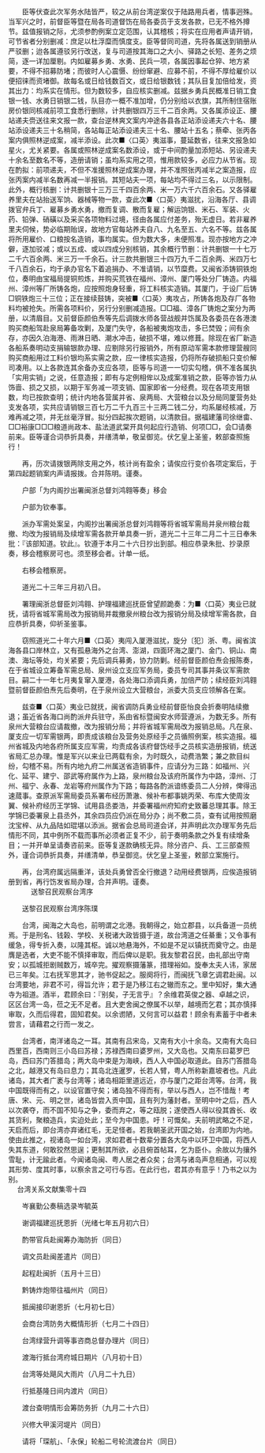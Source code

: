 <!-- { "loadSidebar": true } -->
　　臣等伏查此次军务水陆皆严，较之从前台湾逆案仅于陆路用兵者，情事迥殊。当军兴之时，前督臣等暨在局各司道督饬在局各委员于支发各款，已无不格外撙节。兹值报销之际，尤须参酌例案立定范围，认其稽核；将实在应用者声请开销，可节省者分别删减：庶足以杜浮糜而慎度支。臣等督同司道，先将各属送到销册从严驳删；迨各属遵驳另行改送，复与司道按其海口之大小、驿路之长短、差务之烦简，逐一详加厘剔。内如雇募乡勇、水勇、民兵一项，各属因事起仓猝、地方紧要，不得不招募防堵；而彼时人心震慑、纷纷窜避、应募不前，不得不厚给雇价以便招徕而资堵御。故每名或日给钱数百文，或日给银数钱；其队目复加倍给发，资其出力：均系实在情形。但为数较多，自应核实删减。兹据乡勇兵民概准日销工食银一钱、水勇日销银二钱，队目亦一概不准加增，仍分别给以衣旗，其所制住宿账房价银同核减前项工食悉行删除，计共删银四万三千二百余两。又各属添设正、腰站递夫赍送往来文报一款，查台逆林爽文案内冲途各县各正站添设递夫六十名、腰站添设递夫三十名稍简，各站每正站添设递夫三十名、腰站十五名；蔡牵、张丙各案内俱照林逆成案，减半添设。此次■〈口英〉夷滋事，蔓延数省，往来文报急如星火，尤关紧要。各属或照林逆成案名数添设，或于中间酌量加添短站、另设递夫十余名至数名不等，造册请销；虽均系实用之项，惟用款较多，必应力从节省。现在酌拟：前项递夫，不但不准援照林逆成案办理，并不准照张丙减半之案造报，应张丙案内减半名数再减一半报销。其短站夫一项，每站均不得过三名，以示限制。此外，概行核删：计共删银十三万三千四百余两、米一万六千六百余石。又各驿雇养里夫在站抬送军饷、器械等物一款，查此次■〈口英〉夷滋扰，沿海各厅、县调拨官弁兵丁、雇募乡勇水勇，撤而复调、散而复雇；解运饷银、米石、军装、火药、铅弹、硝磺以及采买各项物料过境，径由各属应付差务，殆无虚日。若非雇养里夫伺候，势必临期贻误，故地方官每站养夫自八、九名至五、六名不等。兹各属将所用雇价、口粮按名造销，事均属实。但为数大多，未便照准。现亦按地方之冲僻，逐加驳减；或以五成、或以四成分别核销，其余概行节删：计共删银一十七万二千六百余两、米三万一千余石。计三款共删银三十四万九千二百余两、米四万七千八百余石，均于承办官名下着追捐办、不准请销，以节糜费。又闽省添铸铜铁炮位，奏明由宝福局提铜煎炼，并购买荒铁在福州、漳州、厦门等处分厂铸造。内福州、漳州等厂所铸各炮，应按照炮身轻重，将工料核实造销。其厦门，于设厂后铸□铜铁炮三十三位；正在接续鼓铸，突被■〈口英〉夷攻占，所铸各炮及存厂各物料均被抢失。所需各项料价，另行分别删减造报。□□福、漳各厂铸炮之案分为两册，以清眉目。又前督臣颜伯焘等先后调拨水师各营战舰并饬属及各委员在各港澳购买商船驾赴泉局筹备攻剿，及厦门失守，各船被夷炮攻击，多已焚毁；间有余存，亦因久泊海港、雨淋日晒、潮水冲击，破损不堪，难以修葺。除现在省厂新造各船系奏明动支捐输银款办理、应剔除另行报销外，所有原动军需本款修理营艘同购买商船用过工料价银均系实需之款，应一律核实造报，仍将所存破损船只变价解司凑用。以上各款连其余备办支应各项，臣等与司道一一切实勾稽，俱不准各属执「实用实销」之说，任意造报；即有与定例相侔以及成案准销之款，臣等亦皆力从饰啬、损之又损，以期于军务减一项支销、国家即省一分经费。现在各项支用银数，均已按款查明；统计内地各营属并省、泉两局、大营粮台以及分局同厦营务处支发各项，实共应请销银三百七万二千九百三十三两二钱二分，均系屡经核减，万难再减之项，并无丝毫浮冒。拟分四起挨次题销，以清款目。据福建藩司徐继畬、□□裕康□□□粮道尚政本、盐法道武棠开具何起应行造销、何项□□，会□请奏前来。臣等谨合词恭折具奏，并缮清单，敬呈御览。伏乞皇上圣鉴，敕部查照施行！

　　再，历次请拨银两除支用之外，核计尚有盈余；请俟应行变价各项定案后，于第四起题销案内声请报拨。合并陈明。谨奏。

　　户部「为内阁抄出署闽浙总督刘鸿翱等奏」移会

　　户部为钦奉事。

　　派办军需处案呈，内阁抄出署闽浙总督刘鸿翱等将省城军需局并泉州粮台裁撤、均改为报销局及续增军需各款开单具奏一折，道光二十三年二月二十三日奉朱批：『该部知道。钦此』。钦遵于本月二十六日抄出到部。相应恭录朱批、抄录原奏，移会稽察房可也。须至移会者。计单一纸。

　　右移会稽察房。

　　道光二十三年三月初八日。

　　署理闽浙总督臣刘鸿翱、护理福建巡抚臣曾望颜跪奏：为■〈口英〉夷业已就抚，请将省城军需局改为报销局并裁撤泉州粮台改为报销分局及续增军需各款，自应恭折具奏，仰祈圣鉴事。

　　窃照道光二十年六月■〈口英〉夷闯入厦港滋扰，旋分〔犯〕浙、粤。闽省滨海各县口岸林立，又有孤悬海外之台湾、澎湖，四面环海之厦门、金门、铜山、南澳、海坛等处，均关紧要；先后调兵募勇，协力防剿。经前督臣颜伯焘会报陈奏，在于省城设立筹备军需总局、泉州设立支应军务局，委员专司其事并条议军需款目。嗣二十一年七月夷复窜入厦港，各处海口添调兵勇，加倍严防；续经臣刘鸿翱暨前督臣颜伯焘先后奏明，在于泉州设立大营粮台，派委大员支应领解各在案。

　　兹查■〈口英〉夷业已就抚，闽省调防兵勇业经前督臣怡良会折奏明陆续撤退；虽近省各海口尚酌派弁兵驻守，系由省标暨闽安水师营遵派，为数无多。所有泉州大营粮台应请裁撤，改为报销分局；并将省城军需局改为报销总局。凡在泉、厦支应一切军需银两，即责成该粮台及营务处原经手之员循照例案，核实造报。福州省城及内地各府所属支应军需，均责成各该府督饬经手之员核实造册报销，统送省局汇总办理。惟是军兴以来业已两载有余，为时既久，动费浩繁；兼之款目纠纷，勾稽不易。所有内地九府二州属送省造销事件，应请分为三路：如福州、兴化、延平、建宁、邵武等府属作为上路，泉州粮台及该府所属作为中路，漳州、汀州、福宁、永春、龙岩等府州属作为下路；每路各酌派谙练委员二人分辨，俾得迅速蒇事。查原派军需局委员系署布经历萧澈、候补布都事姚丙荣、布库大使周汝翼、候补府经历王学锦、试用县丞娄浩，并委署福州府知府史致蕃总理其事。除王学锦已委署泉上县丞外，其余四员应仍派在局分办；尚不敷二员，查有试用按照磨沈宝梓、从九品陆如琨堪以添派。据省会总局司道会详，并声明此次办理军务先后情形不同，其中例所不载而事所必须者正复不少，前于奏明条款之外复有续增条目；一并开单呈请奏咨前来。臣等复遂款确核无异。除分咨户、兵、工三部查照外，谨合词恭折具奏，并缮清单，恭呈御览。伏乞皇上圣鉴，敕部立案施行。

　　再，台湾府属远隔重洋，该处兵勇曾否全行撤退？动用经费银两，应俟造报销册到省，再行饬发省局办理，合并声明。谨奏。  
　 
　　送黎召民观察台湾序

　　送黎召民观察台湾序陈璞

　　台湾，闽海之大岛也，前明谓之北港。我朝得之，始立郡县，以兵备道一员统焉。于是刑名、钱榖、学校、关税诸大政皆摄于道，故台湾道之任綦重；又令事有缓急，得专折入奏，以隆其枢。诚以地悬海外，不如是不足以镇抚而奠守之。由是膺是选者，大吏不能不慎择审取，而后俾以是职。我友黎君召民，由礼部出守南安；以孤城拒剧贼数万，城卒完。擢观察摄藩篆，措理裕如。旋奉太夫人讳，家居已三年矣。江右抚军思其才，驰书促起之。服阕将行，而闽抚飞章乞调君赴闽。以台湾要地，非君不可，得旨允许；君于是乃移江右之辙而东之。里中知好，集大通寺为祖道。酒半，君顾余曰：『别矣，子无言乎』？余维君英俊之器、卓越之识，区区台湾一岛，莅之无不足者。且大吏舍闽之僚属不以举，越境而乞君；其亦慎择审取，久而后得君，固知君矣。以余谫陋，又何言可以益君！顾余有素蓄于中者未尝言，请藉君之行而一发之。

　　台湾者，南洋诸岛之一耳。其南有吕宋岛，又南有大小十余岛。又南有大岛曰西里百，西南则三小岛曰苏禄；苏禄西南曰婆罗州，又大岛也。又南东曰葛罗巴岛，西曰苏门答腊岛；两大岛中束是为海峡，西人入中国必取道此。自苏门答腊岛之北，越港又有岛曰息力；其岛北连暹罗，长若人臂，粤人所称新嘉坡者也。凡此诸岛，其大者广袤与台湾等；诸岛相距里道远近，亦与厦门之距台湾等。台湾，我中国既得而有之，以设官置守矣；诸岛独不得而有，举以与西人，岂不惜哉！考唐、宋、元、明之世，诸岛皆尝入贡中国，且有列为藩封者。至明中叶之后，西人以次袭夺，而不国不知与之争，委而弃之，等之瓯脱；遂使西人得以役其酋长、收其货利，聚粮造兵，实迫处此；至今为中国患。吁！可慨矣。夫前明武略之不足，天启而后，即台湾亦弃诸红毛，无足怪者。若我朝圣武开国之始，台湾即为内地。使由此推之，视诸岛一如台湾，求如君者十数辈分置各大岛中以环卫中国，将西人失其东道，何敢狡然思逞；更制其所欲，必且俯首帖耳，乞为臣仆。余故以为攘外雪耻，计无踰此者。今闻诸岛闽、粤人居之者众矣；台湾与诸岛声息相通，可以规其形势、度其时事，以察余言之可行与否。在此行也，君其亦有意乎！乃书之以为别。  
　 
台湾关系文献集零十四

　　岑襄勤公奏稿选录岑毓英

　　谢调福建巡抚恩折（光绪七年五月初六日）

　　酌带官兵赴闽筹办海防折（同日）

　　调文员赴闽差遣片（同日）

　　起程赴闽折（五月十三日）

　　黔铸炸炮带往福州片（同日）

　　抵闽接印谢恩折（七月初七日）

　　会商台湾防务大概情形折（七月二十四日）

　　台湾绿营升调等事咨商总督办理片（同日）

　　渡海行抵台湾府城日期片（八月初十日）

　　台湾等处飓风大雨片（八月二十九日）

　　行抵基隆日间内渡片（同日）

　　渡台查明情形会筹防务折（九月二十六日）

　　兴修大甲溪河堤片（同日）

　　请将「琛航」、「永保」轮船二号轮流渡台片（同日）

